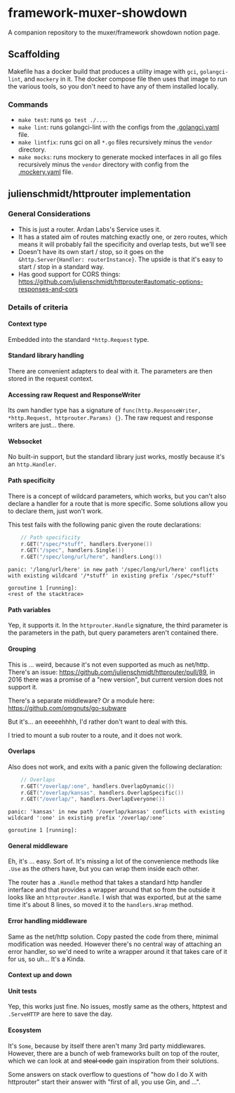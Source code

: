 # framework-muxer-showdown
A companion repository to the muxer/framework showdown notion page.

## Scaffolding

Makefile has a docker build that produces a utility image with `gci`, `golangci-lint`, and `mockery` in it. The docker compose file then uses that image to run the various tools, so you don't need to have any of them installed locally.

### Commands

* `make test`: runs `go test ./...`.
* `make lint`: runs golangci-lint with the configs from the [.golangci.yaml](.golangci.yaml) file.
* `make lintfix`: runs gci on all `*.go` files recursively minus the `vendor` directory.
* `make mocks`: runs mockery to generate mocked interfaces in all go files recursively minus the `vendor` directory with config from the [.mockery.yaml](.mockery.yaml) file.

## julienschmidt/httprouter implementation

### General Considerations

* This is just a router. Ardan Labs's Service uses it.
* It has a stated aim of routes matching exactly one, or zero routes, which means it will probably fail the specificity and overlap tests, but we'll see
* Doesn't have its own start / stop, so it goes on the `&http.Server{Handler: routerInstance}`. The upside is that it's easy to start / stop in a standard way.
* Has good support for CORS things: https://github.com/julienschmidt/httprouter#automatic-options-responses-and-cors

### Details of criteria

#### Context type

Embedded into the standard `*http.Request` type.

#### Standard library handling

There are convenient adapters to deal with it. The parameters are then stored in the request context.

#### Accessing raw Request and ResponseWriter

Its own handler type has a signature of `func(http.ResponseWriter, *http.Request, httprouter.Params) {}`. The raw request and response writers are just... there.

#### Websocket

No built-in support, but the standard library just works, mostly because it's an `http.Handler`.

#### Path specificity

There is a concept of wildcard parameters, which works, but you can't also declare a handler for a route that is more specific. Some solutions allow you to declare them, just won't work.

This test fails with the following panic given the route declarations:
```go
	// Path specificity
	r.GET("/spec/*stuff", handlers.Everyone())
	r.GET("/spec", handlers.Single())
	r.GET("/spec/long/url/here", handlers.Long())
```
```shell
panic: '/long/url/here' in new path '/spec/long/url/here' conflicts with existing wildcard '/*stuff' in existing prefix '/spec/*stuff'

goroutine 1 [running]:
<rest of the stacktrace>
```

#### Path variables

Yep, it supports it. In the `httprouter.Handle` signature, the third parameter is the parameters in the path, but query parameters aren't contained there.

#### Grouping
This is ... weird, because it's not even supported as much as net/http. There's an issue: https://github.com/julienschmidt/httprouter/pull/89, in 2016 there was a promise of a "new version", but current version does not support it.

There's a separate middleware? Or a module here: https://github.com/omgnuts/go-subware

But it's... an eeeeehhhh, I'd rather don't want to deal with this.

I tried to mount a sub router to a route, and it does not work.

#### Overlaps

Also does not work, and exits with a panic given the following declaration:
```go
	// Overlaps
	r.GET("/overlap/:one", handlers.OverlapDynamic())
	r.GET("/overlap/kansas", handlers.OverlapSpecific())
	r.GET("/overlap/", handlers.OverlapEveryone())
```

```shell
panic: 'kansas' in new path '/overlap/kansas' conflicts with existing wildcard ':one' in existing prefix '/overlap/:one'

goroutine 1 [running]:
```

#### General middleware

Eh, it's ... easy. Sort of. It's missing a lot of the convenience methods like `.Use` as the others have, but you can wrap them inside each other.

The router has a `.Handle` method that takes a standard http handler interface and that provides a wrapper around that so from the outside it looks like an `httprouter.Handle`. I wish that was exported, but at the same time it's about 8 lines, so moved it to the `handlers.Wrap` method.

#### Error handling middleware

Same as the net/http solution. Copy pasted the code from there, minimal modification was needed. However there's no central way of attaching an error handler, so we'd need to write a wrapper around it that takes care of it for us, so uh... It's a Kinda.

#### Context up and down

#### Unit tests

Yep, this works just fine. No issues, mostly same as the others, httptest and `.ServeHTTP` are here to save the day.

#### Ecosystem

 It's `Some`, because by itself there aren't many 3rd party middlewares. However, there are a bunch of web frameworks built on top of the router, which we can look at and ~~steal code~~ gain inspiration from their solutions.

Some answers on stack overflow to questions of "how do I do X with httprouter" start their answer with "first of all, you use Gin, and ...".
